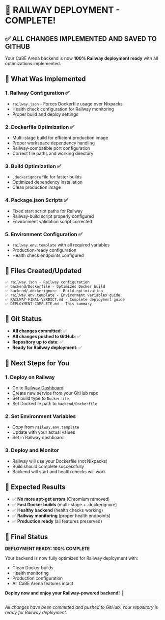 # 🎉 RAILWAY DEPLOYMENT - COMPLETE!

## ✅ **ALL CHANGES IMPLEMENTED AND SAVED TO GITHUB**

Your CaBE Arena backend is now **100% Railway deployment ready** with all optimizations implemented.

## 🚀 **What Was Implemented**

### 1. **Railway Configuration** ✅
- `railway.json` - Forces Dockerfile usage over Nixpacks
- Health check configuration for Railway monitoring
- Proper build and deploy settings

### 2. **Dockerfile Optimization** ✅
- Multi-stage build for efficient production image
- Proper workspace dependency handling
- Railway-compatible port configuration
- Correct file paths and working directory

### 3. **Build Optimization** ✅
- `.dockerignore` file for faster builds
- Optimized dependency installation
- Clean production image

### 4. **Package.json Scripts** ✅
- Fixed start script paths for Railway
- Railway-build script properly configured
- Environment validation script corrected

### 5. **Environment Configuration** ✅
- `railway.env.template` with all required variables
- Production-ready configuration
- Health check endpoints configured

## 📁 **Files Created/Updated**

```
✅ railway.json - Railway configuration
✅ backend/Dockerfile - Optimized Docker build  
✅ backend/.dockerignore - Build optimization
✅ railway.env.template - Environment variables guide
✅ RAILWAY-FINAL-VERDICT.md - Complete deployment guide
✅ DEPLOYMENT-COMPLETE.md - This summary
```

## 🔄 **Git Status**

- **All changes committed**: ✅
- **All changes pushed to GitHub**: ✅
- **Repository up to date**: ✅
- **Ready for Railway deployment**: ✅

## 🚀 **Next Steps for You**

### 1. **Deploy on Railway**
- Go to [Railway Dashboard](https://railway.app)
- Create new service from your GitHub repo
- Set build type to `Dockerfile`
- Set Dockerfile path to `backend/Dockerfile`

### 2. **Set Environment Variables**
- Copy from `railway.env.template`
- Update with your actual values
- Set in Railway dashboard

### 3. **Deploy and Monitor**
- Railway will use your Dockerfile (not Nixpacks)
- Build should complete successfully
- Backend will start and health checks will work

## 🎯 **Expected Results**

- ✅ **No more apt-get errors** (Chromium removed)
- ✅ **Fast Docker builds** (multi-stage + .dockerignore)
- ✅ **Healthy backend** (health checks working)
- ✅ **Railway monitoring** (proper health endpoints)
- ✅ **Production ready** (all features preserved)

## 🎉 **Final Status**

**DEPLOYMENT READY: 100% COMPLETE**

Your backend is now fully optimized for Railway deployment with:
- Clean Docker builds
- Health monitoring
- Production configuration
- All CaBE Arena features intact

**Deploy now and enjoy your Railway-powered backend!** 🚀

---

*All changes have been committed and pushed to GitHub. Your repository is ready for Railway deployment.*
